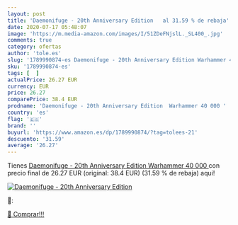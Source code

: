 ```yaml
---
layout: post
title: 'Daemonifuge - 20th Anniversary Edition   al 31.59 % de rebaja'
date: 2020-07-17 05:48:07
image: 'https://m.media-amazon.com/images/I/51ZDeFNjslL._SL400_.jpg'
comments: true
category: ofertas
author: 'tole.es'
slug: '1789990874-es Daemonifuge - 20th Anniversary Edition Warhammer 40 000'
sku: '1789990874-es'
tags: [  ]
actualPrice: 26.27 EUR
currency: EUR
price: 26.27
comparePrice: 38.4 EUR
prodname: 'Daemonifuge - 20th Anniversary Edition  Warhammer 40 000 '
country: 'es'
flag: '🇪🇸'
brand: ''
buyurl: 'https://www.amazon.es/dp/1789990874/?tag=tolees-21'
descuento: '31.59'
average: '26.27'
---
```


Tienes [Daemonifuge - 20th Anniversary Edition  Warhammer 40 000 ](https://www.amazon.es/dp/1789990874/?tag=tolees-21) con precio final de  26.27 EUR (original: 38.4 EUR) (31.59 %  de rebaja) aqui!

[![Daemonifuge - 20th Anniversary Edition  ](https://m.media-amazon.com/images/I/51ZDeFNjslL._SL400_.jpg)](https://www.amazon.es/dp/1789990874/?tag=tolees-21)

🔎:


[🛒 Comprar!!!](https://www.amazon.es/dp/1789990874/?tag=tolees-21)
